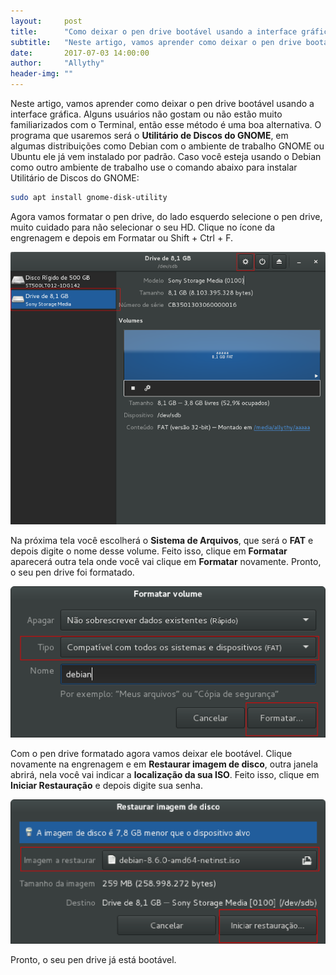 ```yaml
---
layout:     post
title:      "Como deixar o pen drive bootável usando a interface gráfica"
subtitle:   "Neste artigo, vamos aprender como deixar o pen drive bootável usando a interface gráfica"
date:       2017-07-03 14:00:00
author:     "Allythy"
header-img: ""
---
```

Neste artigo, vamos aprender como deixar o pen drive bootável usando a interface gráfica. Alguns usuários não gostam ou não estão muito familiarizados com o Terminal, então esse método é uma boa alternativa. O programa que usaremos será o __Utilitário de Discos do GNOME__, em algumas distribuições como Debian com o ambiente de trabalho GNOME ou Ubuntu ele já vem instalado por padrão. Caso você esteja usando o Debian como outro ambiente de trabalho use o comando abaixo para instalar Utilitário de Discos do GNOME:

```bash
sudo apt install gnome-disk-utility
```
Agora vamos formatar o pen drive, do lado esquerdo selecione o pen drive, muito cuidado para não selecionar o seu HD. Clique no ícone da engrenagem e depois em Formatar ou Shift + Ctrl + F.

![Tela do Utilitário de Disco do Gnome para formatar o pen drive](/img/disco1.png)

Na próxima tela você escolherá o __Sistema de Arquivos__, que será o __FAT__ e depois digite o nome desse volume. Feito isso, clique em __Formatar__ aparecerá outra tela onde você vai clique em __Formatar__ novamente. Pronto, o seu pen drive foi formatado.

![Tela para escolher o sistema de arquivos e o nome do pen drive](/img/disco2.png)

Com o pen drive formatado agora vamos deixar ele bootável. Clique novamente na engrenagem e em __Restaurar imagem de disco__, outra janela abrirá, nela você vai indicar a __localização da sua ISO__.   Feito isso, clique em __Iniciar Restauração__ e depois digite sua senha.

![Tela para mostrar onde a ISO está localizada](/img/disco3.png)

Pronto, o seu pen drive já está bootável.
